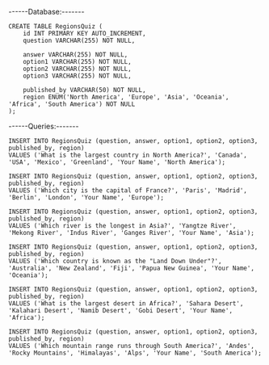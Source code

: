 ------Database:------- 


    CREATE TABLE RegionsQuiz (
        id INT PRIMARY KEY AUTO_INCREMENT,
        question VARCHAR(255) NOT NULL,
        
        answer VARCHAR(255) NOT NULL,
        option1 VARCHAR(255) NOT NULL,
        option2 VARCHAR(255) NOT NULL,
        option3 VARCHAR(255) NOT NULL,
        
        published_by VARCHAR(50) NOT NULL,
        region ENUM('North America', 'Europe', 'Asia', 'Oceania', 'Africa', 'South America') NOT NULL
    );


------Queries:------- 

    INSERT INTO RegionsQuiz (question, answer, option1, option2, option3, published_by, region)
    VALUES ('What is the largest country in North America?', 'Canada', 'USA', 'Mexico', 'Greenland', 'Your Name', 'North America');
    
    INSERT INTO RegionsQuiz (question, answer, option1, option2, option3, published_by, region)
    VALUES ('Which city is the capital of France?', 'Paris', 'Madrid', 'Berlin', 'London', 'Your Name', 'Europe');
    
    INSERT INTO RegionsQuiz (question, answer, option1, option2, option3, published_by, region)
    VALUES ('Which river is the longest in Asia?', 'Yangtze River', 'Mekong River', 'Indus River', 'Ganges River', 'Your Name', 'Asia');
    
    INSERT INTO RegionsQuiz (question, answer, option1, option2, option3, published_by, region)
    VALUES ('Which country is known as the "Land Down Under"?', 'Australia', 'New Zealand', 'Fiji', 'Papua New Guinea', 'Your Name', 'Oceania');
    
    INSERT INTO RegionsQuiz (question, answer, option1, option2, option3, published_by, region)
    VALUES ('What is the largest desert in Africa?', 'Sahara Desert', 'Kalahari Desert', 'Namib Desert', 'Gobi Desert', 'Your Name', 'Africa');
    
    INSERT INTO RegionsQuiz (question, answer, option1, option2, option3, published_by, region)
    VALUES ('Which mountain range runs through South America?', 'Andes', 'Rocky Mountains', 'Himalayas', 'Alps', 'Your Name', 'South America');

